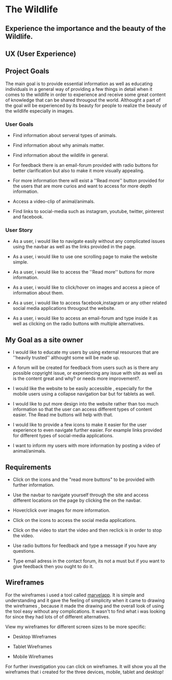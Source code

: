 # The Wildlife
## Experience the importance and the beauty of the Wildlife.

## UX (User Experience)


## Project Goals
The main goal is to provide essential information as well as educating individuals in a general way of providing a few things in detail when it comes to the wildlife in order to experience and receive some great content of knowledge that can be shared througout the world. Althought a part of the goal will be experienced by its beauty for people to realize the beauty of the wildlife especially in images.

### User Goals

- Find information about serveral types of animals.

- Find information about why animals matter.

- Find information about the wildlife in general.

- For feedback there is an email-forum provided with radio buttons for better clarification but also to make it more visually appealing.

- For more information there will exist a ''Read more'' button provided for the users that are more curios and want to access for more depth information.

- Access a video-clip of animal/animals.

- Find links to social-media such as instagram, youtube, twitter, pinterest and facebook.

### User Story
- As a user, i would like to navigate easily without any complicated issues using the navbar as well as the links provided in the page.

- As a user, i would like to use one scrolling page to make the website simple.

- As a user, i would like to access the ''Read more'' buttons for more information.

- As a user, i would like to click/hover on images and access a piece of information about them.

- As a user, i would like to access facebook,instagram or any other related social media applications througout the website.

- As a user, i would like to access an email-forum and type inside it as well as clicking on the radio buttons with multiple alternatives.

## My Goal as a site owner
- I would like to educate my users by using external resources that are ''heavily trusted'' althought some will be made up.

- A forum will be created for feedback from users such as is there any possible copyright issue, or experiencing any issue with site as well as is the content great and why? or needs more improvement?.

- I would like the website to be easily accessible , especially for the mobile users using a collapse navigation bar but for tablets as well.

- I would like to put more design into the website rather than too much information so that the user can access different types of content easier. The Read me buttons will help with that.

- I would like to provide a few icons to make it easier for the user experience to even navigate further easier. For example links provided for different types of social-media applications.

- I want to inform my users with more information by posting a video of animal/animals.

## Requirements
- Click on the icons and the "read more buttons" to be provided with further information.

- Use the navbar to navigate yourself through the site and access different locations on the page by clicking the on the navbar.

- Hover/click over images for more information.

- Click on the icons to access the social media applications.

- Click on the video to start the video and then reclick is in order to stop the video.

- Use radio buttons for feedback and type a message if you have any questions.

- Type email adress in the contact forum, its not a must but if you want to give feedback then you ought to do it.

## Wireframes
For the wireframes i used a tool called [marvelapp](https://marvelapp.com/). It is simple and understanding and it gave the feeling of simplicity when it came to drawing the wireframes , because it made the drawing and the overall look of using the tool easy without any complications. It wasn't to find what i was looking for since they had lots of of different alternatives.

View my wireframes for different screen sizes to be more specific:

- Desktop Wireframes

- Tablet Wireframes

- Mobile Wireframes

For further investigation you can click on wireframes. It will show you all the wireframes that i created for the three devices, mobile, tablet and desktop!


